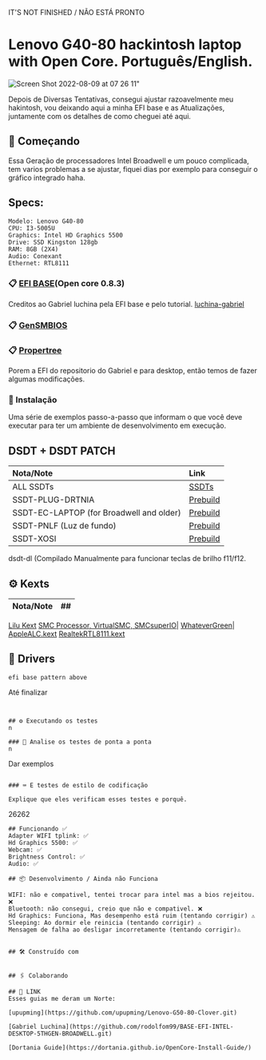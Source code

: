 IT'S NOT FINISHED / NÃO ESTÁ PRONTO
# Lenovo G40-80 hackintosh laptop with Open Core. Português/English.
![Screen Shot 2022-08-09 at 07 26 11](https://user-images.githubusercontent.com/111351901/184874734-33abe973-97cc-4b47-b708-f5dd3a31f458.png)"


Depois de Diversas Tentativas, consegui ajustar razoavelmente meu hakintosh, vou deixando aqui a minha EFI base e as Atualizações, juntamente com os detalhes de como cheguei até aqui.

## 🚀 Começando

Essa Geração de processadores Intel Broadwell e um pouco complicada, tem varios problemas a se ajustar, fiquei dias por exemplo para conseguir o gráfico integrado haha.
## Specs:
```
Modelo: Lenovo G40-80
CPU: I3-5005U
Graphics: Intel HD Graphics 5500 
Drive: SSD Kingston 128gb 
RAM: 8GB (2X4) 
Audio: Conexant 
Ethernet: RTL8111
```
### 📋 [EFI BASE](https://github.com/luchina-gabriel/BASE-EFI-INTEL-DESKTOP-5THGEN-BROADWELL.git)(Open core 0.8.3)
Creditos ao Gabriel luchina pela EFI base e pelo tutorial.
[luchina-gabriel](https://github.com/luchina-gabriel)

### 📋 [GenSMBIOS](https://github.com/corpnewt/GenSMBIOS)

### 📋 [Propertree](https://github.com/corpnewt/ProperTree)

Porem a EFI do repositorio do Gabriel e para desktop, então temos de fazer algumas modificações.
### 🔧 Instalação

Uma série de exemplos passo-a-passo que informam o que você deve executar para ter um ambiente de desenvolvimento em execução.

## DSDT + DSDT PATCH
Nota/Note|Link
:---|:---
ALL SSDTs |[SSDTs](https://dortania.github.io/Getting-Started-With-ACPI/ssdt-platform.html#desktop)
SSDT-PLUG-DRTNIA|[Prebuild](https://github.com/dortania/Getting-Started-With-ACPI/blob/master/extra-files/compiled/SSDT-PLUG-DRTNIA.aml)
SSDT-EC-LAPTOP (for Broadwell and older)|[Prebuild](https://github.com/dortania/Getting-Started-With-ACPI/blob/master/extra-files/compiled/SSDT-EC-LAPTOP.aml)
SSDT-PNLF (Luz de fundo)|[Prebuild](https://github.com/dortania/Getting-Started-With-ACPI/blob/master/extra-files/compiled/SSDT-PNLF.aml)
SSDT-XOSI|[Prebuild](https://dortania.github.io/Getting-Started-With-ACPI/Laptops/trackpad)
dsdt-dl (Compilado Manualmente para funcionar teclas de brilho f11/f12.
## ⚙️ Kexts
Nota/Note|##
:---|:---
[Lilu Kext](https://github.com/acidanthera/Lilu/releases)
[SMC Processor, VirtualSMC, SMCsuperIO](https://github.com/acidanthera/VirtualSMC/releases)|
[WhateverGreen](https://github.com/acidanthera/WhateverGreen/releases)|
[AppleALC.kext](https://github.com/acidanthera/AppleALC/releases)
[RealtekRTL8111.kext](https://github.com/Mieze/RTL8111_driver_for_OS_X/releases)
## 🔧 Drivers
```
efi base pattern above

```
Até finalizar
```


## ⚙️ Executando os testes
n

### 🔩 Analise os testes de ponta a ponta
n

```
Dar exemplos
```

### ⌨️ E testes de estilo de codificação

Explique que eles verificam esses testes e porquê.

```
26262
```
## Funcionando ✅
Adapter WIFI tplink: ✅
Hd Graphics 5500: ✅
Webcam: ✅
Brightness Control: ✅
Audio: ✅

## 📦 Desenvolvimento / Ainda não Funciona

WIFI: não e compativel, tentei trocar para intel mas a bios rejeitou. ❌
Bluetooth: não consegui, creio que não e compativel. ❌
Hd Graphics: Funciona, Mas desempenho está ruim (tentando corrigir) ⚠️
Sleeping: Ao dormir ele reinicia (tentando corrigir) ⚠️
Mensagem de falha ao desligar incorretamente (tentando corrigir)⚠️


## 🛠️ Construído com


## 🖇️ Colaborando

## 📌 LINK 
Esses guias me deram um Norte:

[upupming](https://github.com/upupming/Lenovo-G50-80-Clover.git)

[Gabriel Luchina](https://github.com/rodolfom99/BASE-EFI-INTEL-DESKTOP-5THGEN-BROADWELL.git)

[Dortania Guide](https://dortania.github.io/OpenCore-Install-Guide/)

